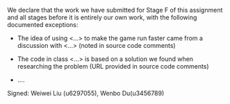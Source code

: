 We declare that the work we have submitted for Stage F of this assignment and all stages before it is entirely our own work, with the following documented exceptions:

* The idea of using <...> to make the game run faster came from a discussion with <...> (noted in source code comments)

* The code in class <...> is based on a solution we found when researching the problem (URL provided in source code comments)

* ....

Signed: Weiwei Liu (u6297055), Wenbo Du(u3456789)

